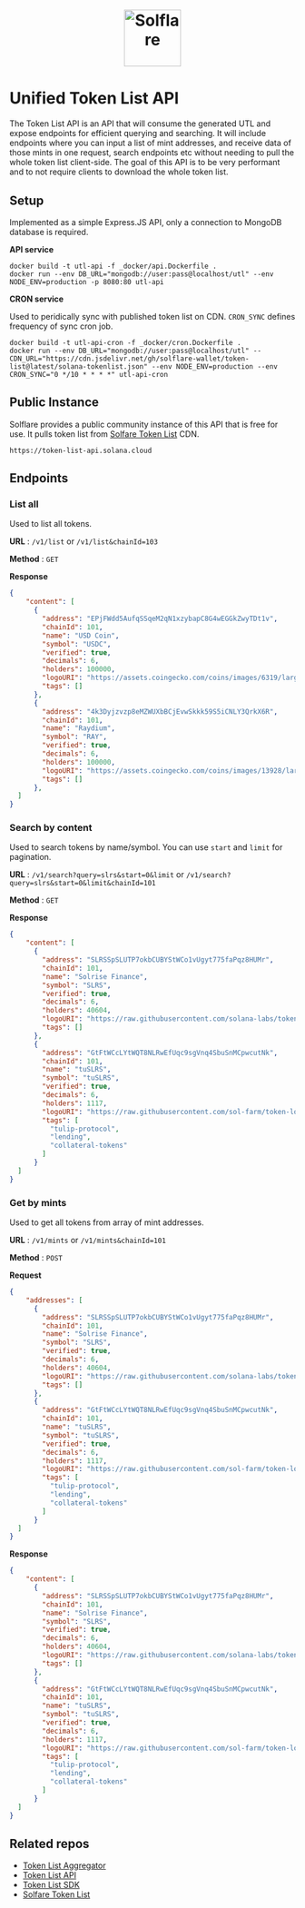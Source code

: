 # <p align="center"><a href="https://solflare.com/"><img src="https://solflare.com/assets/logo-icon.26659b6d..svg" height="100" alt="Solflare"></a>

# Unified Token List API

The Token List API is an API that will consume the generated UTL and expose endpoints for efficient querying and searching.
It will include endpoints where you can input a list of mint addresses, and receive data of those mints in one request, search endpoints etc without needing to pull the whole token list client-side. The goal of this API is to be very performant and to not require clients to download the whole token list.


## Setup
Implemented as a simple Express.JS API, only a connection to MongoDB database is required.

**API service**

```shell
docker build -t utl-api -f _docker/api.Dockerfile .
docker run --env DB_URL="mongodb://user:pass@localhost/utl" --env NODE_ENV=production -p 8080:80 utl-api
```


**CRON service**

Used to peridically sync with published token list on CDN. `CRON_SYNC` defines frequency of sync cron job.

```shell
docker build -t utl-api-cron -f _docker/cron.Dockerfile .
docker run --env DB_URL="mongodb://user:pass@localhost/utl" --CDN_URL="https://cdn.jsdelivr.net/gh/solflare-wallet/token-list@latest/solana-tokenlist.json" --env NODE_ENV=production --env CRON_SYNC="0 */10 * * * *" utl-api-cron
```


## Public Instance

Solflare provides a public community instance of this API that is free for use.
It pulls token list from [Solfare Token List](https://github.com/solflare-wallet/token-list) CDN.
```
https://token-list-api.solana.cloud
```


## Endpoints

### List all

Used to list all tokens.

**URL** : `/v1/list` or `/v1/list&chainId=103`

**Method** : `GET`

**Response**

```json
{
    "content": [
      {
        "address": "EPjFWdd5AufqSSqeM2qN1xzybapC8G4wEGGkZwyTDt1v",
        "chainId": 101,
        "name": "USD Coin",
        "symbol": "USDC",
        "verified": true,
        "decimals": 6,
        "holders": 100000,
        "logoURI": "https://assets.coingecko.com/coins/images/6319/large/USD_Coin_icon.png?1547042389",
        "tags": []
      },
      {
        "address": "4k3Dyjzvzp8eMZWUXbBCjEvwSkkk59S5iCNLY3QrkX6R",
        "chainId": 101,
        "name": "Raydium",
        "symbol": "RAY",
        "verified": true,
        "decimals": 6,
        "holders": 100000,
        "logoURI": "https://assets.coingecko.com/coins/images/13928/large/PSigc4ie_400x400.jpg?1612875614",
        "tags": []
      },
  ]
}
```


### Search by content

Used to search tokens by name/symbol. You can use `start` and `limit` for pagination.

**URL** : `/v1/search?query=slrs&start=0&limit` or `/v1/search?query=slrs&start=0&limit&chainId=101`

**Method** : `GET`

**Response**

```json
{
    "content": [
      {
        "address": "SLRSSpSLUTP7okbCUBYStWCo1vUgyt775faPqz8HUMr",
        "chainId": 101,
        "name": "Solrise Finance",
        "symbol": "SLRS",
        "verified": true,
        "decimals": 6,
        "holders": 40604,
        "logoURI": "https://raw.githubusercontent.com/solana-labs/token-list/main/assets/mainnet/SLRSSpSLUTP7okbCUBYStWCo1vUgyt775faPqz8HUMr/logo.png",
        "tags": []
      },
      {
        "address": "GtFtWCcLYtWQT8NLRwEfUqc9sgVnq4SbuSnMCpwcutNk",
        "chainId": 101,
        "name": "tuSLRS",
        "symbol": "tuSLRS",
        "verified": true,
        "decimals": 6,
        "holders": 1117,
        "logoURI": "https://raw.githubusercontent.com/sol-farm/token-logos/main/tuSLRS.png",
        "tags": [
          "tulip-protocol",
          "lending",
          "collateral-tokens"
        ]
      }
  ]
}
```




### Get by mints

Used to get all tokens from array of mint addresses.

**URL** : `/v1/mints` or `/v1/mints&chainId=101`

**Method** : `POST`

**Request**
```json
{
    "addresses": [
      {
        "address": "SLRSSpSLUTP7okbCUBYStWCo1vUgyt775faPqz8HUMr",
        "chainId": 101,
        "name": "Solrise Finance",
        "symbol": "SLRS",
        "verified": true,
        "decimals": 6,
        "holders": 40604,
        "logoURI": "https://raw.githubusercontent.com/solana-labs/token-list/main/assets/mainnet/SLRSSpSLUTP7okbCUBYStWCo1vUgyt775faPqz8HUMr/logo.png",
        "tags": []
      },
      {
        "address": "GtFtWCcLYtWQT8NLRwEfUqc9sgVnq4SbuSnMCpwcutNk",
        "chainId": 101,
        "name": "tuSLRS",
        "symbol": "tuSLRS",
        "verified": true,
        "decimals": 6,
        "holders": 1117,
        "logoURI": "https://raw.githubusercontent.com/sol-farm/token-logos/main/tuSLRS.png",
        "tags": [
          "tulip-protocol",
          "lending",
          "collateral-tokens"
        ]
      }
  ]
}
```

**Response**

```json
{
    "content": [
      {
        "address": "SLRSSpSLUTP7okbCUBYStWCo1vUgyt775faPqz8HUMr",
        "chainId": 101,
        "name": "Solrise Finance",
        "symbol": "SLRS",
        "verified": true,
        "decimals": 6,
        "holders": 40604,
        "logoURI": "https://raw.githubusercontent.com/solana-labs/token-list/main/assets/mainnet/SLRSSpSLUTP7okbCUBYStWCo1vUgyt775faPqz8HUMr/logo.png",
        "tags": []
      },
      {
        "address": "GtFtWCcLYtWQT8NLRwEfUqc9sgVnq4SbuSnMCpwcutNk",
        "chainId": 101,
        "name": "tuSLRS",
        "symbol": "tuSLRS",
        "verified": true,
        "decimals": 6,
        "holders": 1117,
        "logoURI": "https://raw.githubusercontent.com/sol-farm/token-logos/main/tuSLRS.png",
        "tags": [
          "tulip-protocol",
          "lending",
          "collateral-tokens"
        ]
      }
  ]
}
```



## Related repos
- [Token List Aggregator](https://github.com/solflare-wallet/utl-aggregator)
- [Token List API](https://github.com/solflare-wallet/utl-api)
- [Token List SDK](https://github.com/solflare-wallet/utl-sdk)
- [Solfare Token List](https://github.com/solflare-wallet/token-list)
